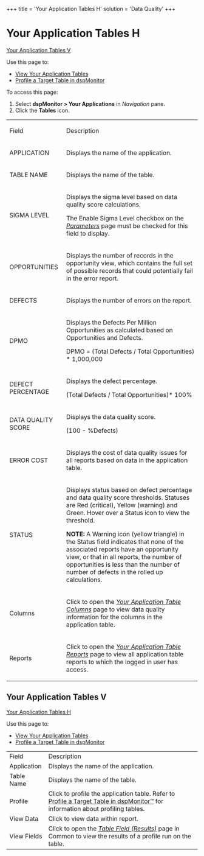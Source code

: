 +++
title = 'Your Application Tables H'
solution = 'Data Quality'
+++

# Your Application Tables H

[Your Application Tables V](#YourAppTbl_V)

<div class="use">

Use this page to:

  - [View Your Application
    Tables](../Use_Cases/View_Your_Application_Tables)
  - [Profile a Target Table in
    dspMonitor](../Use_Cases/Profile_a_Target_Table_in_dspMonitor)

</div>

To access this page:

1.  Select **dspMonitor \> Your Applications** in *Navigation* pane.
2.  Click the **Tables** icon.

<table>
<tbody>
<tr class="odd">
<td><p>Field</p></td>
<td><p>Description</p></td>
</tr>
<tr class="even">
<td><p>APPLICATION</p></td>
<td><p>Displays the name of the application.</p></td>
</tr>
<tr class="odd">
<td><p>TABLE NAME</p></td>
<td><p>Displays the name of the table.</p></td>
</tr>
<tr class="even">
<td><p>SIGMA LEVEL</p></td>
<td><p>Displays the sigma level based on data quality score calculations.</p>
<p>The Enable Sigma Level checkbox on the <em><a href="Parameters">Parameters</a></em> page must be checked for this field to display.</p></td>
</tr>
<tr class="odd">
<td><p>OPPORTUNITIES</p></td>
<td><p>Displays the number of records in the opportunity view, which contains the full set of possible records that could potentially fail in the error report.</p></td>
</tr>
<tr class="even">
<td><p>DEFECTS</p></td>
<td><p>Displays the number of errors on the report.</p></td>
</tr>
<tr class="odd">
<td><p>DPMO</p></td>
<td><p>Displays the Defects Per Million Opportunities as calculated based on Opportunities and Defects.</p>
<p>DPMO = (Total Defects / Total Opportunities) * 1,000,000</p></td>
</tr>
<tr class="even">
<td><p>DEFECT PERCENTAGE</p></td>
<td><p>Displays the defect percentage.</p>
<p>(Total Defects / Total Opportunities)* 100%</p></td>
</tr>
<tr class="odd">
<td><p>DATA QUALITY SCORE</p></td>
<td><p>Displays the data quality score.</p>
<p>(100 - %Defects)</p></td>
</tr>
<tr class="even">
<td><p>ERROR COST</p></td>
<td><p>Displays the cost of data quality issues for all reports based on data in the application table.</p></td>
</tr>
<tr class="odd">
<td><p>STATUS</p></td>
<td><p>Displays status based on defect percentage and data quality score thresholds. Statuses are Red (critical), Yellow (warning) and Green. Hover over a Status icon to view the threshold.</p>
<p><strong>NOTE:</strong> A Warning icon (yellow triangle) in the Status field indicates that none of the associated reports have an opportunity view, or that in all reports, the number of opportunities is less than the number of number of defects in the rolled up calculations.</p></td>
</tr>
<tr class="even">
<td><p>Columns</p></td>
<td><p>Click to open the <em><a href="Your_Application_Table_Columns">Your Application Table Columns</a></em> page to view data quality information for the columns in the application table.</p></td>
</tr>
<tr class="odd">
<td><p>Reports</p></td>
<td><p>Click to open the <em><a href="Your_Application_Table_Reports_H">Your Application Table Reports</a></em> page to view all application table reports to which the logged in user has access.</p></td>
</tr>
</tbody>
</table>

## <span id="YourAppTbl_V"></span>Your Application Tables V

[Your Application Tables H](#YourAppTbl_H)

<div class="use">

Use this page to:

  - [View Your Application
    Tables](../Use_Cases/View_Your_Application_Tables)
  - [Profile a Target Table in
    dspMonitor](../Use_Cases/Profile_a_Target_Table_in_dspMonitor)

</div>

|             |                                                                                                                                                                                         |
| ----------- | --------------------------------------------------------------------------------------------------------------------------------------------------------------------------------------- |
| Field       | Description                                                                                                                                                                             |
| Application | Displays the name of the application.                                                                                                                                                   |
| Table Name  | Displays the name of the table.                                                                                                                                                         |
| Profile     | Click to profile the application table. Refer to [Profile a Target Table in dspMonitor™](../Use_Cases/Profile_a_Target_Table_in_dspMonitor) for information about profiling tables. |
| View Data   | Click to view data within report.                                                                                                                                                       |
| View Fields | Click to open the *[Table Field (Results)](../../../Platform/Common/Page_Desc/Table_Field_Results_H)* page in Common to view the results of a profile run on the table.             |

